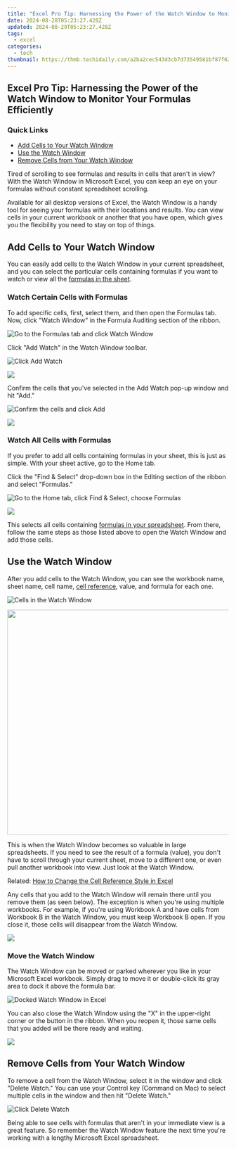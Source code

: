 ```yaml
---
title: "Excel Pro Tip: Harnessing the Power of the Watch Window to Monitor Your Formulas Efficiently"
date: 2024-08-28T05:23:27.428Z
updated: 2024-08-29T05:23:27.428Z
tags:
  - excel
categories:
  - tech
thumbnail: https://thmb.techidaily.com/a2ba2cec543d3cb7d73549581bf87f628b1caa22c3c615e97abca1f75e16831c.jpg
---
```


## Excel Pro Tip: Harnessing the Power of the Watch Window to Monitor Your Formulas Efficiently

### Quick Links

* [Add Cells to Your Watch Window](https://twitter-videos.techidaily.com/from-tweets-to-device-storage-android-and-iphone-gif-steps-for-2024/)
* [Use the Watch Window](https://win11-tips.techidaily.com/mastering-microphone-windows-11-recording-guide/)
* [Remove Cells from Your Watch Window](https://article-helps.techidaily.com/2024-approved-compile-of-premium-tiktok-backdrop-options/)

 Tired of scrolling to see formulas and results in cells that aren't in view? With the Watch Window in Microsoft Excel, you can keep an eye on your formulas without constant spreadsheet scrolling.

 Available for all desktop versions of Excel, the Watch Window is a handy tool for seeing your formulas with their locations and results. You can view cells in your current workbook or another that you have open, which gives you the flexibility you need to stay on top of things.

##  Add Cells to Your Watch Window

 You can easily add cells to the Watch Window in your current spreadsheet, and you can select the particular cells containing formulas if you want to watch or view all the [formulas in the sheet](https://win-solutions.techidaily.com/solving-the-d3d-initialization-error-fixing-errgfxd3dinit-on-gta-v/).

###  Watch Certain Cells with Formulas

 To add specific cells, first, select them, and then open the Formulas tab. Now, click "Watch Window" in the Formula Auditing section of the ribbon.

![Go to the Formulas tab and click Watch Window](https://static1.howtogeekimages.com/wordpress/wp-content/uploads/2021/04/FormulasTabWatchWindow-Excel.png) 

 Click "Add Watch" in the Watch Window toolbar.

![Click Add Watch](https://static1.howtogeekimages.com/wordpress/wp-content/uploads/2021/04/AddToWatchWindow-Excel.png) 

<!-- affiliate ads begin -->
<a href="https://secure.2checkout.com/order/checkout.php?PRODS=3727260&QTY=1&AFFILIATE=108875&CART=1"><img src="http://www.aiseesoft.com/avangate/30p/banner.jpg" border="0"></a>
<!-- affiliate ads end -->
 Confirm the cells that you've selected in the Add Watch pop-up window and hit "Add."

![Confirm the cells and click Add](https://static1.howtogeekimages.com/wordpress/wp-content/uploads/2021/04/AddWatchWindow-Excel.png) 

<!-- affiliate ads begin -->
<a href="https://store.nero.com/order/checkout.php?PRODS=42296740&QTY=1&AFFILIATE=108875&CART=1"><img src="https://www.nero.com/nero-com-wAssets/img/banners/2023/biu/Nero_BackItUp_Screen_2.webp" border="0"></a>
<!-- affiliate ads end -->
###  Watch All Cells with Formulas

 If you prefer to add all cells containing formulas in your sheet, this is just as simple. With your sheet active, go to the Home tab.

 Click the "Find & Select" drop-down box in the Editing section of the ribbon and select "Formulas."

![Go to the Home tab, click Find & Select, choose Formulas](https://static1.howtogeekimages.com/wordpress/wp-content/uploads/2021/04/FindSelectFormulas-Excel.png) 

<!-- affiliate ads begin -->
<a href="https://estore.macxdvd.com/order/checkout.php?PRODS=4526659&QTY=1&AFFILIATE=108875&CART=1"><img src="https://www.macxdvd.com/affiliate/new-banner/vcp-500x500.jpg" border="0"></a>
<!-- affiliate ads end -->
 This selects all cells containing [formulas in your spreadsheet](https://fox-helps.techidaily.com/new-2024-approved-safety-features-evaluated-in-syma-x8c/). From there, follow the same steps as those listed above to open the Watch Window and add those cells.

##  Use the Watch Window

 After you add cells to the Watch Window, you can see the workbook name, sheet name, cell name, [cell reference](https://facebook-video-content.techidaily.com/new-in-2024-curated-list-of-top-20-prison-jail-memes-boosting-morale-on-social-platforms/), value, and formula for each one.

![Cells in the Watch Window](https://static1.howtogeekimages.com/wordpress/wp-content/uploads/2021/04/CellsWatchWindow-Excel.png) 

<!-- affiliate ads begin -->
<a href="https://ephamedtechinc.pxf.io/c/5597632/2095369/26400" target="_top" id="2095369"><img src="//a.impactradius-go.com/display-ad/26400-2095369" border="0" alt="" width="1024" height="512"/></a><img height="0" width="0" src="https://imp.pxf.io/i/5597632/2095369/26400" style="position:absolute;visibility:hidden;" border="0" />
<!-- affiliate ads end -->
 This is when the Watch Window becomes so valuable in large spreadsheets. If you need to see the result of a formula (value), you don't have to scroll through your current sheet, move to a different one, or even pull another workbook into view. Just look at the Watch Window.

Related: [How to Change the Cell Reference Style in Excel](https://facebook-video-content.techidaily.com/new-in-2024-curated-list-of-top-20-prison-jail-memes-boosting-morale-on-social-platforms/) 

 Any cells that you add to the Watch Window will remain there until you remove them (as seen below). The exception is when you're using multiple workbooks. For example, if you're using Workbook A and have cells from Workbook B in the Watch Window, you must keep Workbook B open. If you close it, those cells will disappear from the Watch Window.

<!-- affiliate ads begin -->
<a href="https://secure.2checkout.com/order/checkout.php?PRODS=32667153&QTY=1&AFFILIATE=108875&CART=1"><img src="https://www.coolmuster.com/uploads/image/20201228/feature02.png" border="0"></a>
<!-- affiliate ads end -->
###  Move the Watch Window

 The Watch Window can be moved or parked wherever you like in your Microsoft Excel workbook. Simply drag to move it or double-click its gray area to dock it above the formula bar.

![Docked Watch Window in Excel](https://static1.howtogeekimages.com/wordpress/wp-content/uploads/2021/04/ParkWatchWindow-Excel.png) 

 You can also close the Watch Window using the "X" in the upper-right corner or the button in the ribbon. When you reopen it, those same cells that you added will be there ready and waiting.

<!-- affiliate ads begin -->
<a href="https://store.movavi.com/affiliate.php?ACCOUNT=MOVAVI&AFFILIATE=108875&PATH=https%3A%2F%2Fwww.movavi.com%3FAFFILIATE%3D108875%26RESOURCE%3DBanner%2B728x90"><img src="https://mcusercontent.com/0885a03ded3d480dca9287f12/images/2e76fe6a-3010-1b37-7846-f34ff9c6b4ca.png" border="0"></a>
<!-- affiliate ads end -->
##  Remove Cells from Your Watch Window

 To remove a cell from the Watch Window, select it in the window and click "Delete Watch." You can use your Control key (Command on Mac) to select multiple cells in the window and then hit "Delete Watch."

![Click Delete Watch](https://static1.howtogeekimages.com/wordpress/wp-content/uploads/2021/04/DeleteFromWatchWindow-Excel.png) 

 Being able to see cells with formulas that aren't in your immediate view is a great feature. So remember the Watch Window feature the next time you're working with a lengthy Microsoft Excel spreadsheet.

<ins class="adsbygoogle"
     style="display:block"
     data-ad-format="autorelaxed"
     data-ad-client="ca-pub-7571918770474297"
     data-ad-slot="1223367746"></ins>



<ins class="adsbygoogle"
     style="display:block"
     data-ad-client="ca-pub-7571918770474297"
     data-ad-slot="8358498916"
     data-ad-format="auto"
     data-full-width-responsive="true"></ins>


